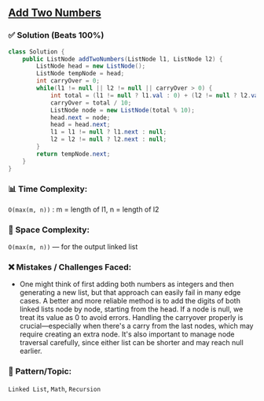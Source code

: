 ## [Add Two Numbers](https://leetcode.com/problems/add-two-numbers/description/)

### ✅ Solution (Beats 100%)

```java
class Solution {
    public ListNode addTwoNumbers(ListNode l1, ListNode l2) {
        ListNode head = new ListNode();
        ListNode tempNode = head;
        int carryOver = 0;
        while(l1 != null || l2 != null || carryOver > 0) {
            int total = (l1 != null ? l1.val : 0) + (l2 != null ? l2.val : 0) + carryOver;
            carryOver = total / 10;
            ListNode node = new ListNode(total % 10);
            head.next = node;
            head = head.next;
            l1 = l1 != null ? l1.next : null;
            l2 = l2 != null ? l2.next : null;
        }
        return tempNode.next;
    }
}
````

### 📊 Time Complexity:

`O(max(m, n))` : m = length of l1, n = length of l2

### 🧠 Space Complexity:

`O(max(m, n))` — for the output linked list

### ❌ Mistakes / Challenges Faced:

* One might think of first adding both numbers as integers and then generating a new list, but that approach can easily fail in many edge cases. A better and more reliable method is to add the digits of both linked lists node by node, starting from the head. If a node is null, we treat its value as 0 to avoid errors. Handling the carryover properly is crucial—especially when there's a carry from the last nodes, which may require creating an extra node. It's also important to manage node traversal carefully, since either list can be shorter and may reach null earlier.

### 🧩 Pattern/Topic:

`Linked List`, `Math`, `Recursion`
